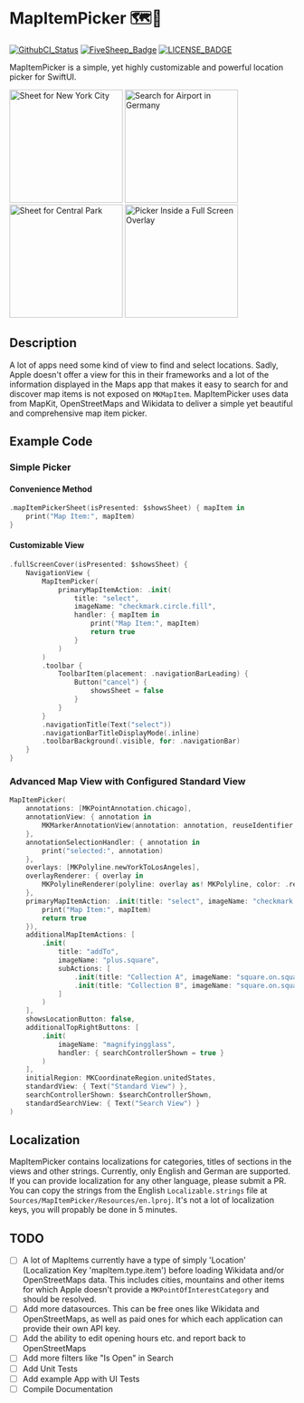 # MapItemPicker 🗺️📍

[![GithubCI_Status]][GithubCI_URL]
[![FiveSheep_Badge]](https://fivesheep.co)
[![LICENSE_BADGE]][LICENSE_URL]

MapItemPicker is a simple, yet highly customizable and powerful location picker for SwiftUI.

<p float="left">
  <img src="https://user-images.githubusercontent.com/31473326/230954413-98d3428c-69d2-4273-9d49-d0e032fb7173.png" width="200" alt="Sheet for New York City" />
  <img src="https://user-images.githubusercontent.com/31473326/230954539-8d2efe0c-7762-4572-b805-24c383c57ab7.png" width="200" alt="Search for Airport in Germany" /> 
  <img src="https://user-images.githubusercontent.com/31473326/230954579-8c47e8ce-1d57-4623-a6de-c615a0dd5c82.png" width="200" alt="Sheet for Central Park" />
  <img src="https://user-images.githubusercontent.com/31473326/233777851-dc26c6eb-41b4-404e-a9b0-2cf41b967f35.png" width="200" alt="Picker Inside a Full Screen Overlay" />
</p>

## Description

A lot of apps need some kind of view to find and select locations. Sadly, Apple doesn't offer a view for this in their frameworks and a lot of the information displayed in the Maps app that makes it easy to search for and discover map items is not exposed on `MKMapItem`. MapItemPicker uses data from MapKit, OpenStreetMaps and Wikidata to deliver a simple yet beautiful and comprehensive map item picker.

## Example Code

### Simple Picker

#### Convenience Method
```Swift
.mapItemPickerSheet(isPresented: $showsSheet) { mapItem in
    print("Map Item:", mapItem)
}
```

#### Customizable View
```Swift
.fullScreenCover(isPresented: $showsSheet) {
    NavigationView {
        MapItemPicker(
            primaryMapItemAction: .init(
                title: "select",
                imageName: "checkmark.circle.fill",
                handler: { mapItem in
                    print("Map Item:", mapItem)
                    return true
                }
            )
        )
        .toolbar {
            ToolbarItem(placement: .navigationBarLeading) {
                Button("cancel") {
                    showsSheet = false
                }
            }
        }
        .navigationTitle(Text("select"))
        .navigationBarTitleDisplayMode(.inline)
        .toolbarBackground(.visible, for: .navigationBar)
    }
}
```

### Advanced Map View with Configured Standard View

```Swift
MapItemPicker(
    annotations: [MKPointAnnotation.chicago],
    annotationView: { annotation in
        MKMarkerAnnotationView(annotation: annotation, reuseIdentifier: nil)
    },
    annotationSelectionHandler: { annotation in
        print("selected:", annotation)
    },
    overlays: [MKPolyline.newYorkToLosAngeles],
    overlayRenderer: { overlay in
        MKPolylineRenderer(polyline: overlay as! MKPolyline, color: .red)
    },
    primaryMapItemAction: .init(title: "select", imageName: "checkmark.circle.fill", handler: { mapItem in
        print("Map Item:", mapItem)
        return true
    }),
    additionalMapItemActions: [
        .init(
            title: "addTo",
            imageName: "plus.square",
            subActions: [
                .init(title: "Collection A", imageName: "square.on.square", handler: { mapItem in return false }),
                .init(title: "Collection B", imageName: "square.on.square", handler: { mapItem in return false })
            ]
        )
    ],
    showsLocationButton: false,
    additionalTopRightButtons: [
        .init(
            imageName: "magnifyingglass",
            handler: { searchControllerShown = true }
        )
    ],
    initialRegion: MKCoordinateRegion.unitedStates,
    standardView: { Text("Standard View") },
    searchControllerShown: $searchControllerShown,
    standardSearchView: { Text("Search View") }
)
```

## Localization

MapItemPicker contains localizations for categories, titles of sections in the views and other strings. Currently, only English and German are supported. If you can provide localization for any other language, please submit a PR. You can copy the strings from the English `Localizable.strings` file at `Sources/MapItemPicker/Resources/en.lproj`. It's not a lot of localization keys, you will propably be done in 5 minutes.

## TODO

- [ ] A lot of MapItems currently have a type of simply 'Location' (Localization Key 'mapItem.type.item') before loading Wikidata and/or OpenStreetMaps data. This includes cities, mountains and other items for which Apple doesn't provide a `MKPointOfInterestCategory` and should be resolved.
- [ ] Add more datasources. This can be free ones like Wikidata and OpenStreetMaps, as well as paid ones for which each application can provide their own API key.
- [ ] Add the ability to edit opening hours etc. and report back to OpenStreetMaps
- [ ] Add more filters like "Is Open" in Search
- [ ] Add Unit Tests
- [ ] Add example App with UI Tests
- [ ] Compile Documentation

<!-- References -->

[GithubCI_Status]: https://github.com/FiveSheepCo/MapItemPicker/actions/workflows/ci.yml/badge.svg?branch=main
[GithubCI_URL]: https://github.com/FiveSheepCo/MapItemPicker/actions/workflows/ci.yml
[FiveSheep_Badge]: https://badgen.net/badge/Built%20and%20maintained%20by/FiveSheep/cyan
[LICENSE_BADGE]: https://badgen.net/github/license/FiveSheepCo/MapItemPicker
[LICENSE_URL]: https://github.com/FiveSheepCo/MapItemPicker/blob/master/LICENSE
